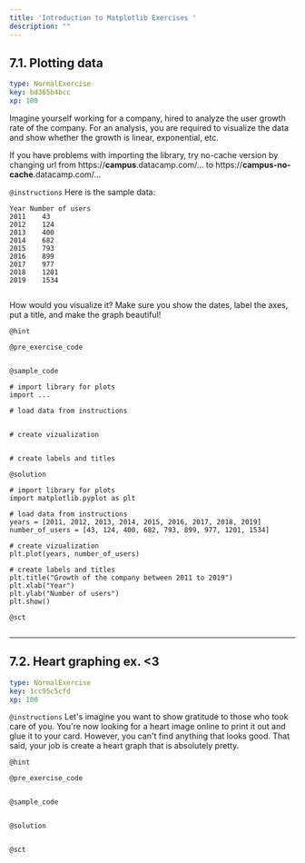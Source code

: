 ```yaml
---
title: 'Introduction to Matplotlib Exercises '
description: ""
---
```


## 7.1. Plotting data

```yaml
type: NormalExercise
key: bd365b4bcc
xp: 100
```

Imagine yourself working for a company, hired to analyze the user growth rate of the company. For an analysis, you are required to visualize the data and show whether the growth is linear, exponential, etc.

If you have problems with importing the library, try no-cache version by changing url from https://**campus**.datacamp.com/... to https://**campus-no-cache**.datacamp.com/...

`@instructions`
Here is the sample data:
 
```
Year Number of users
2011    43
2012    124
2013    400
2014    682
2015    793
2016    899
2017    977
2018    1201
2019    1534
 
```

How would you visualize it? Make sure you show the dates, label the axes, put a title, and make the graph beautiful!

`@hint`


`@pre_exercise_code`
```{python}

```

`@sample_code`
```{python}
# import library for plots
import ...

# load data from instructions


# create vizualization


# create labels and titles
```

`@solution`
```{python}
# import library for plots
import matplotlib.pyplot as plt

# load data from instructions
years = [2011, 2012, 2013, 2014, 2015, 2016, 2017, 2018, 2019]
number_of_users = [43, 124, 400, 682, 793, 899, 977, 1201, 1534]

# create vizualization
plt.plot(years, number_of_users)

# create labels and titles
plt.title("Growth of the company between 2011 to 2019")
plt.xlab("Year")
plt.ylab("Number of users")
plt.show()
```

`@sct`
```{python}

```

---

## 7.2. Heart graphing ex. <3

```yaml
type: NormalExercise
key: 1cc95c5cfd
xp: 100
```



`@instructions`
Let's imagine you want to show gratitude to those who took care of you. You're now looking for a heart image online to print it out and glue it to your card. However, you can't find anything that looks good. That said, your job is create a heart graph that is absolutely pretty.

`@hint`


`@pre_exercise_code`
```{python}

```

`@sample_code`
```{python}

```

`@solution`
```{python}

```

`@sct`
```{python}

```
